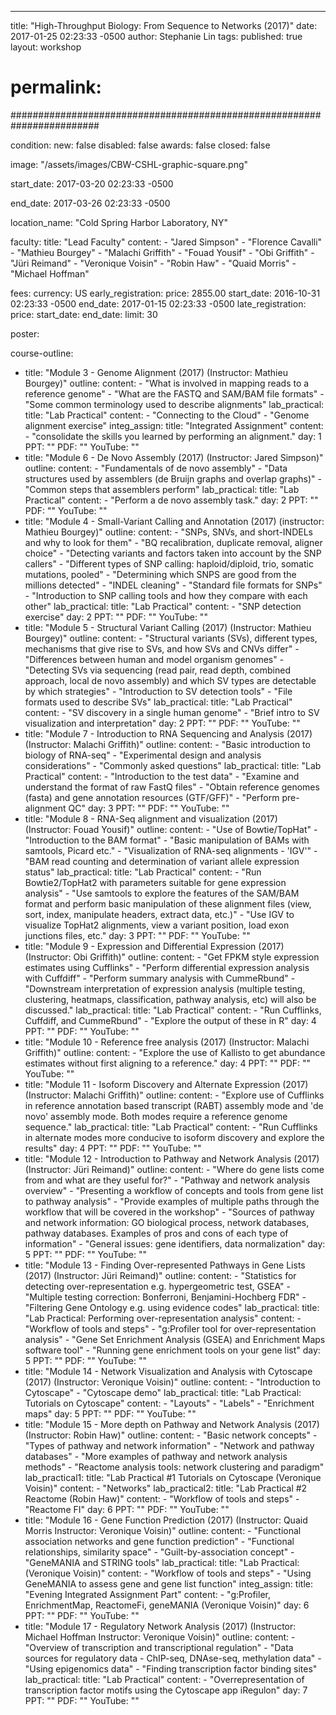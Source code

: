 ---
title: "High-Throughput Biology: From Sequence to Networks (2017)"
date:   2017-01-25 02:23:33 -0500
author: Stephanie Lin
tags:
published: true
layout: workshop
# permalink:

########################################################################

condition:
  new: false
  disabled: false
  awards: false
  closed: false

image: "/assets/images/CBW-CSHL-graphic-square.png"

start_date: 2017-03-20 02:23:33 -0500

end_date: 2017-03-26 02:23:33 -0500

location_name: "Cold Spring Harbor Laboratory, NY"

faculty:
  title: "Lead Faculty"
  content:
    - "Jared Simpson"
    - "Florence Cavalli"
    - "Mathieu Bourgey"
    - "Malachi Griffith"
    - "Fouad Yousif"
    - "Obi Griffith"
    - "Jüri Reimand"
    - "Veronique Voisin"
    - "Robin Haw"
    - "Quaid Morris"
    - "Michael Hoffman"

fees:
  currency: US
  early_registration:
    price: 2855.00
    start_date: 2016-10-31 02:23:33 -0500
    end_date: 2017-01-15 02:23:33 -0500
  late_registration:
    price:
    start_date:
    end_date:
  limit: 30

poster:

course-outline:
  - title: "Module 3 - Genome Alignment (2017) (Instructor: Mathieu Bourgey)"
    outline:
      content:
        - "What is involved in mapping reads to a reference genome"
        - "What are the FASTQ and SAM/BAM file formats"
        - "Some common terminology used to describe alignments"
    lab_practical:
      title: "Lab Practical"
      content:
        - "Connecting to the Cloud"
        - "Genome alignment exercise"
    integ_assign:
      title: "Integrated Assignment"
      content:
        - "consolidate the skills you learned by performing an alignment."
    day: 1
    PPT: ""
    PDF: ""
    YouTube: ""
  - title: "Module 6 - De Novo Assembly (2017) (Instructor: Jared Simpson)"
    outline:
      content:
        - "Fundamentals of de novo assembly"
        - "Data structures used by assemblers (de Bruijn graphs and overlap graphs)"
        - "Common steps that assemblers perform"
    lab_practical:
      title: "Lab Practical"
      content:
        - "Perform a de novo assembly task."
    day: 2
    PPT: ""
    PDF: ""
    YouTube: ""
  - title: "Module 4 - Small-Variant Calling and Annotation (2017) (instructor: Mathieu Bourgey)"
    outline:
      content:
        - "SNPs, SNVs, and short-INDELs and why to look for them"
        - "BQ recalibration, duplicate removal, aligner choice"
        - "Detecting variants and factors taken into account by the SNP callers"
        - "Different types of SNP calling: haploid/diploid, trio, somatic mutations, pooled"
        - "Determining which SNPS are good from the millions detected"
        - "INDEL cleaning"
        - "Standard file formats for SNPs"
        - "Introduction to SNP calling tools and how they compare with each other"
    lab_practical:
      title: "Lab Practical"
      content:
        - "SNP detection exercise"
    day: 2
    PPT: ""
    PDF: ""
    YouTube: ""
  - title: "Module 5 - Structural Variant Calling (2017) (Instructor: Mathieu Bourgey)"
    outline:
      content:
        - "Structural variants (SVs), different types, mechanisms that give rise to SVs, and how SVs and CNVs differ"
        - "Differences between human and model organism genomes"
        - "Detecting SVs via sequencing (read pair, read depth, combined approach, local de novo assembly) and which SV types are detectable by which strategies"
        - "Introduction to SV detection tools"
        - "File formats used to describe SVs"
    lab_practical:
      title: "Lab Practical"
      content:
        - "SV discovery in a single human genome"
        - "Brief intro to SV visualization and interpretation"
    day: 2
    PPT: ""
    PDF: ""
    YouTube: ""
  - title: "Module 7 - Introduction to RNA Sequencing and Analysis (2017) (Instructor: Malachi Griffith)"
    outline:
      content:
        - "Basic introduction to biology of RNA-seq"
        - "Experimental design and analysis considerations"
        - "Commonly asked questions"
    lab_practical:
      title: "Lab Practical"
      content:
        - "Introduction to the test data"
        - "Examine and understand the format of raw FastQ files"
        - "Obtain reference genomes (fasta) and gene annotation resources (GTF/GFF)"
        - "Perform pre-alignment QC"
    day: 3
    PPT: ""
    PDF: ""
    YouTube: ""
  - title: "Module 8 - RNA-Seq alignment and visualization (2017) (Instructor: Fouad Yousif)"
    outline:
      content:
        - "Use of Bowtie/TopHat"
        - "Introduction to the BAM format"
        - "Basic manipulation of BAMs with samtools, Picard etc."
        - "Visualization of RNA-seq alignments - 'IGV'"
        - "BAM read counting and determination of variant allele expression status"
    lab_practical:
      title: "Lab Practical"
      content:
        - "Run Bowtie2/TopHat2 with parameters suitable for gene expression analysis"
        - "Use samtools to explore the features of the SAM/BAM format and perform basic manipulation of these alignment files (view, sort, index, manipulate headers, extract data, etc.)"
        - "Use IGV to visualize TopHat2 alignments, view a variant position, load exon junctions files, etc."
    day: 3
    PPT: ""
    PDF: ""
    YouTube: ""
  - title: "Module 9 - Expression and Differential Expression (2017) (Instructor: Obi Griffith)"
    outline:
      content:
        - "Get FPKM style expression estimates using Cufflinks"
        - "Perform differential expression analysis with Cuffdiff"
        - "Perform summary analysis with CummeRbund"
        - "Downstream interpretation of expression analysis (multiple testing, clustering, heatmaps, classification, pathway analysis, etc) will also be discussed."
    lab_practical:
      title: "Lab Practical"
      content:
        - "Run Cufflinks, Cuffdiff, and CummeRbund"
        - "Explore the output of these in R"
    day: 4
    PPT: ""
    PDF: ""
    YouTube: ""
  - title: "Module 10 - Reference free analysis (2017) (Instructor: Malachi Griffith)"
    outline:
      content:
        - "Explore the use of Kallisto to get abundance estimates without first aligning to a reference."
    day: 4
    PPT: ""
    PDF: ""
    YouTube: ""
  - title: "Module 11 - Isoform Discovery and Alternate Expression (2017) (Instructor: Malachi Griffith)"
    outline:
      content:
        - "Explore use of Cufflinks in reference annotation based transcript (RABT) assembly mode and 'de novo' assembly mode. Both modes require a reference genome sequence."
    lab_practical:
      title: "Lab Practical"
      content:
        - "Run Cufflinks in alternate modes more conducive to isoform discovery and explore the results"
    day: 4
    PPT: ""
    PDF: ""
    YouTube: ""
  - title: "Module 12 - Introduction to Pathway and Network Analysis (2017) (Instructor: Jüri Reimand)"
    outline:
      content:
        - "Where do gene lists come from and what are they useful for?"
        - "Pathway and network analysis overview"
        - "Presenting a workflow of concepts and tools from gene list to pathway analysis"
        - "Provide examples of multiple paths through the workflow that will be covered in the workshop"
        - "Sources of pathway and network information: GO biological process, network databases, pathway databases. Examples of pros and cons of each type of information"
        - "General issues: gene identifiers, data normalization"
    day: 5
    PPT: ""
    PDF: ""
    YouTube: ""
  - title: "Module 13 - Finding Over-represented Pathways in Gene Lists (2017) (Instructor: Jüri Reimand)"
    outline:
      content:
        - "Statistics for detecting over-representation e.g. hypergeometric test, GSEA"
        - "Multiple testing correction: Bonferroni, Benjamini-Hochberg FDR"
        - "Filtering Gene Ontology e.g. using evidence codes"
    lab_practical:
      title: "Lab Practical: Performing over-representation analysis"
      content:
        - "Workflow of tools and steps"
        - "g:Profiler tool for over-representation analysis"
        - "Gene Set Enrichment Analysis (GSEA) and Enrichment Maps software tool"
        - "Running gene enrichment tools on your gene list"
    day: 5
    PPT: ""
    PDF: ""
    YouTube: ""
  - title: "Module 14 - Network Visualization and Analysis with Cytoscape (2017) (Instructor: Veronique Voisin)"
    outline:
      content:
        - "Introduction to Cytoscape"
        - "Cytoscape demo"
    lab_practical:
      title: "Lab Practical: Tutorials on Cytoscape"
      content:
        - "Layouts"
        - "Labels"
        - "Enrichment maps"
    day: 5
    PPT: ""
    PDF: ""
    YouTube: ""
  - title: "Module 15 - More depth on Pathway and Network Analysis (2017) (Instructor: Robin Haw)"
    outline:
      content:
        - "Basic network concepts"
        - "Types of pathway and network information"
        - "Network and pathway databases"
        - "More examples of pathway and network analysis methods"
        - "Reactome analysis tools: network clustering and paradigm"
    lab_practical1:
      title: "Lab Practical #1 Tutorials on Cytoscape (Veronique Voisin)"
      content:
        - "Networks"
    lab_practical2:
      title: "Lab Practical #2 Reactome (Robin Haw)"
      content:
        - "Workflow of tools and steps"
        - "Reactome FI"
    day: 6
    PPT: ""
    PDF: ""
    YouTube: ""
  - title: "Module 16 - Gene Function Prediction (2017) (Instructor: Quaid Morris Instructor: Veronique Voisin)"
    outline:
      content:
        - "Functional association networks and gene function prediction"
        - "Functional relationships, similarity space"
        - "Guilt-by-association concept"
        - "GeneMANIA and STRING tools"
    lab_practical:
      title: "Lab Practical: (Veronique Voisin)"
      content:
        - "Workflow of tools and steps"
        - "Using GeneMANIA to assess gene and gene list function"
    integ_assign:
      title: "Evening Integrated Assignment Part"
      content:
        - "g:Profiler, EnrichmentMap, ReactomeFi, geneMANIA (Veronique Voisin)"
    day: 6
    PPT: ""
    PDF: ""
    YouTube: ""
  - title: "Module 17 - Regulatory Network Analysis (2017) (Instructor: Michael Hoffman Instructor: Veronique Voisin)"
    outline:
      content:
        - "Overview of transcription and transcriptional regulation"
        - "Data sources for regulatory data - ChIP-seq, DNAse-seq, methylation data"
        - "Using epigenomics data"
        - "Finding transcription factor binding sites"
    lab_practical:
      title: "Lab Practical"
      content:
        - "Overrepresentation of transcription factor motifs using the Cytoscape app iRegulon"
    day: 7
    PPT: ""
    PDF: ""
    YouTube: ""
